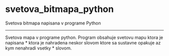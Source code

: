 # svetova_bitmapa_python
Svetova bitmapa napisana v programe Python
******************************************************************************************
Svetova mapa v programe python. Program obsahuje svetovu mapu ktora je napisana * ktora je nahradena neskor slovom ktore sa sustavne opakuje az kym nenahradi vsetky * slovom. 
